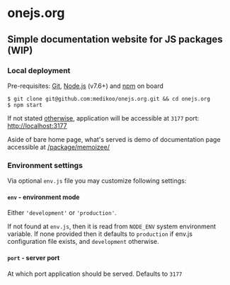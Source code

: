 # onejs.org
## Simple documentation website for JS packages (WIP)

### Local deployment

Pre-requisites: [Git](https://git-scm.com/), [Node.js](https://nodejs.org/en/) (v7.6+) and [npm](https://www.npmjs.com/) on board

	$ git clone git@github.com:medikoo/onejs.org.git && cd onejs.org
	$ npm start

If not stated [otherwise](#environment), application will be accessible at `3177` port:  [http://localhost:3177](http://localhost:3177)

Aside of bare home page, what's served is demo of documentation page accessible at  [/package/memoizee/](http://localhost:3177/package/memoizee/)

### Environment settings

Via optional `env.js` file you may customize following settings:

#### `env` - environment mode

Either `'development'` or `'production'`.

If not found at `env.js`, then it is read from `NODE_ENV` system environment variable. If none provided then it defaults to `production` if env.js configuration file exists, and `development` otherwise.

#### `port` - server port

At which port application should be served. Defaults to `3177`
